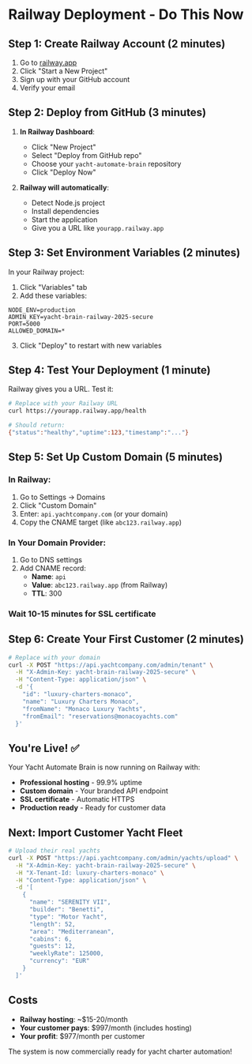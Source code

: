 # Railway Deployment - Do This Now

## Step 1: Create Railway Account (2 minutes)

1. Go to [railway.app](https://railway.app)
2. Click "Start a New Project"
3. Sign up with your GitHub account
4. Verify your email

## Step 2: Deploy from GitHub (3 minutes)

1. **In Railway Dashboard**:
   - Click "New Project"
   - Select "Deploy from GitHub repo"
   - Choose your `yacht-automate-brain` repository
   - Click "Deploy Now"

2. **Railway will automatically**:
   - Detect Node.js project
   - Install dependencies 
   - Start the application
   - Give you a URL like `yourapp.railway.app`

## Step 3: Set Environment Variables (2 minutes)

In your Railway project:
1. Click "Variables" tab
2. Add these variables:

```
NODE_ENV=production
ADMIN_KEY=yacht-brain-railway-2025-secure
PORT=5000
ALLOWED_DOMAIN=*
```

3. Click "Deploy" to restart with new variables

## Step 4: Test Your Deployment (1 minute)

Railway gives you a URL. Test it:

```bash
# Replace with your Railway URL
curl https://yourapp.railway.app/health

# Should return:
{"status":"healthy","uptime":123,"timestamp":"..."}
```

## Step 5: Set Up Custom Domain (5 minutes)

### In Railway:
1. Go to Settings → Domains
2. Click "Custom Domain"
3. Enter: `api.yachtcompany.com` (or your domain)
4. Copy the CNAME target (like `abc123.railway.app`)

### In Your Domain Provider:
1. Go to DNS settings
2. Add CNAME record:
   - **Name**: `api`
   - **Value**: `abc123.railway.app` (from Railway)
   - **TTL**: 300

### Wait 10-15 minutes for SSL certificate

## Step 6: Create Your First Customer (2 minutes)

```bash
# Replace with your domain
curl -X POST "https://api.yachtcompany.com/admin/tenant" \
  -H "X-Admin-Key: yacht-brain-railway-2025-secure" \
  -H "Content-Type: application/json" \
  -d '{
    "id": "luxury-charters-monaco",
    "name": "Luxury Charters Monaco",
    "fromName": "Monaco Luxury Yachts",
    "fromEmail": "reservations@monacoyachts.com"
  }'
```

## You're Live! ✅

Your Yacht Automate Brain is now running on Railway with:

- **Professional hosting** - 99.9% uptime
- **Custom domain** - Your branded API endpoint  
- **SSL certificate** - Automatic HTTPS
- **Production ready** - Ready for customer data

## Next: Import Customer Yacht Fleet

```bash
# Upload their real yachts
curl -X POST "https://api.yachtcompany.com/admin/yachts/upload" \
  -H "X-Admin-Key: yacht-brain-railway-2025-secure" \
  -H "X-Tenant-Id: luxury-charters-monaco" \
  -H "Content-Type: application/json" \
  -d '[
    {
      "name": "SERENITY VII",
      "builder": "Benetti", 
      "type": "Motor Yacht",
      "length": 52,
      "area": "Mediterranean",
      "cabins": 6,
      "guests": 12,
      "weeklyRate": 125000,
      "currency": "EUR"
    }
  ]'
```

## Costs

- **Railway hosting**: ~$15-20/month
- **Your customer pays**: $997/month (includes hosting)
- **Your profit**: $977/month per customer

The system is now commercially ready for yacht charter automation!